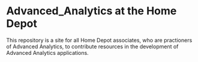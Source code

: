 # Advanced_Analytics at the Home Depot
This repository is a site for all Home Depot associates, who are practioners of Advanced Analytics, to contribute resources in the development of Advanced Analytics applications. 
